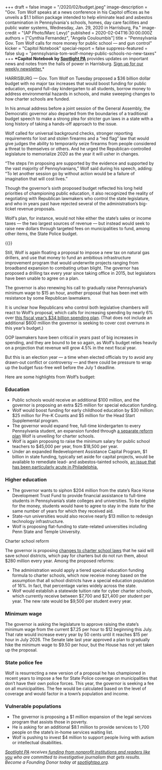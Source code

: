 +++
draft = false
image = "/2020/02/budget.jpeg"
image-description = "Gov. Tom Wolf speaks at a news conference in his Capitol offices as he unveils a $1.1 billion package intended to help eliminate lead and asbestos contamination in Pennsylvania's schools, homes, day care facilities and public water systems, Wednesday, Jan. 29, 2020 in Harrisburg, Pa."
image-credit = "(AP Photo/Marc Levy)"
published = 2020-02-04T16:30:00.000Z
authors = ["Cynthia Fernandez", "Angela Couloumbis"]
title = "Pennsylvania Gov. Tom Wolf calls for more money for public school — and gun control"
kicker = "Capitol Notebook"
special-report = false
suppress-featured = false
slug = "pennsylvania-tom-wolf-money-public-schools-no-new-taxes"
+++
**\*Capitol Notebook by [Spotlight PA](https://www.spotlightpa.org/ "https\://www.spotlightpa.org/")** provides updates on important news and notes from the halls of power in Harrisburg. [Sign up for our weekly newsletter.](https://www.spotlightpa.org/newsletters "https\://www.spotlightpa.org/newsletters")*

HARRISBURG — Gov. Tom Wolf on Tuesday proposed a $36 billion dollar budget with no major tax increases that would boost funding for public education, expand full-day kindergarten to all students, borrow money to address environmental hazards in schools, and make sweeping changes to how charter schools are funded.

In his annual address before a joint session of the General Assembly, the Democratic governor also departed from the boundaries of a traditional budget speech to make a strong plea for stricter gun laws in a state with a long history of taking a hands-off approach to the issue.

Wolf called for universal background checks, stronger reporting requirements for lost and stolen firearms and a “red flag” law that would give judges the ability to temporarily seize firearms from people considered a threat to themselves or others. And he urged the Republican-controlled legislature to memorialize 2020 as the year it will usher in changes.

“The steps I’m proposing are supported by the evidence and supported by the vast majority of Pennsylvanians,” Wolf said during his speech, adding: “To let another session go by without action would be a failure of imagination that will cost lives.”

Though the governor’s sixth proposed budget reflected his long held priorities of championing public education, it also recognized the reality of negotiating with Republican lawmakers who control the state legislature, and who in years past have rejected several of the administration’s big-ticket revenue proposals.

Wolf’s plan, for instance, would not hike either the state’s sales or income taxes — the two largest sources of revenue — but instead would seek to raise new dollars through targeted fees on municipalities to fund, among other items, the State Police budget.

{{<newsletter-inline>}}

Still, Wolf is again floating a proposal to impose a new tax on natural gas drillers, and use that money to fund an ambitious infrastructure improvement program that would underwrite projects ranging from broadband expansion to combating urban blight. The governor has proposed a drilling tax every year since taking office in 2015, but legislators have been unable to agree on a plan.

The governor is also renewing his call to gradually raise Pennsylvania’s minimum wage to $15 an hour, another proposal that has been met with resistance by some Republican lawmakers.

It is unclear how Republicans who control both legislative chambers will react to Wolf’s proposal, which calls for increasing spending by nearly 6% over [this fiscal year’s $34 billion spending plan](https://www.inquirer.com/news/tom-wolf-signs-budget-deal-20190628.html "https\://www.inquirer.com/news/tom-wolf-signs-budget-deal-20190628.html"). (That does not include an additional $600 million the governor is seeking to cover cost overruns in this year’s budget.)

GOP lawmakers have been critical in years past of big increases in spending, and they are bound to be so again, as Wolf’s budget relies heavily on a projection that revenue will grow 4.5% in the next fiscal year.

But this is an election year — a time when elected officials try to avoid any drawn-out conflict or controversy — and there could be pressure to wrap up the budget fuss-free well before the July 1 deadline.

Here are some highlights from Wolf’s budget:

### Education

* Public schools would receive an additional $100 million, and the governor is proposing an extra $25 million for special education funding.
* Wolf would boost funding for early childhood education by $30 million: $25 million for Pre-K Counts and $5 million for the Head Start Supplemental program.
* The governor would expand free, full-time kindergarten to every Pennsylvania student, an expansion funded through [a separate reform plan](https://www.inquirer.com/news/charter-school-reform-pennsylvania-tom-wolf-budget-20200203.html "https\://www.inquirer.com/news/charter-school-reform-pennsylvania-tom-wolf-budget-20200203.html") Wolf is unveiling for charter schools.
* Wolf is again proposing to raise the minimum salary for public school teachers to $45,000 per year, from $18,500 per year.
* Under an expanded Redevelopment Assistance Capital Program, $1 billion in state funding, typically set aside for capital projects, would be available to remediate lead- and asbestos-tainted schools, [an issue that has been particularly acute in Philadelphia.](https://www.inquirer.com/news/inq/toxic-city-philadelphia-inquirer-investigation-lead-asbestos-schools-20170618.html "https\://www.inquirer.com/news/inq/toxic-city-philadelphia-inquirer-investigation-lead-asbestos-schools-20170618.html")

### Higher education

* The governor wants to siphon $204 million from the state’s Race Horse Development Trust Fund to provide financial assistance to full-time students in Pennsylvania’s state colleges and universities. To be eligible for the money, students would have to agree to stay in the state for the same number of years for which they received aid.
* State-run universities would also receive nearly $13 million to redesign technology infrastructure.
* Wolf is proposing flat-funding to state-related universities including Penn State and Temple University.

Charter school reform

The governor is proposing [changes to charter school laws](https://www.inquirer.com/news/charter-school-reform-pennsylvania-tom-wolf-budget-20200203.html "https\://www.inquirer.com/news/charter-school-reform-pennsylvania-tom-wolf-budget-20200203.html") that he said will save school districts, which pay for charters but do not run them, about $280 million every year. Among the proposed reforms:

* The administration would apply a tiered special education funding formula to charter schools, which now receive money based on the assumption that all school districts have a special education population of 16%. In fact, that percentage varies widely across the state.
* Wolf would establish a statewide tuition rate for cyber charter schools, which currently receive between $7,700 and $21,400 per student per year. The new rate would be $9,500 per student every year.

### Minimum wage

The governor is asking the legislature to approve raising the state’s minimum wage from the current $7.25 per hour to $12 beginning this July. That rate would increase every year by 50 cents until it reaches $15 per hour in July 2026. The Senate late last year approved a plan to gradually hike the minimum wage to $9.50 per hour, but the House has not yet taken up the proposal.

### State police fee

Wolf is resurrecting a new version of a proposal he has championed in recent years to impose a fee for State Police coverage on municipalities that don’t have their own police forces. This year, the governor is seeking a fee on all municipalities. The fee would be calculated based on the level of coverage and would factor in a town’s population and income.

### Vulnerable populations

* The governor is proposing a $1 million expansion of the legal services program that assists those in poverty.
* He is asking for an additional $8.1 million to provide services to 1,700 people on the state’s in-home services waiting list.
* Wolf is pushing to invest $4 million to support people living with autism or intellectual disabilities.

*[Spotlight PA](https://www.spotlightpa.org/ "https\://www.spotlightpa.org/") receives[ funding from nonprofit institutions and readers like you](https://www.spotlightpa.org/support "https\://www.spotlightpa.org/support") who are committed to investigative journalism that gets results. Become a Founding Donor today at [spotlightpa.org](https://www.spotlightpa.org/ "https\://www.spotlightpa.org/").*
